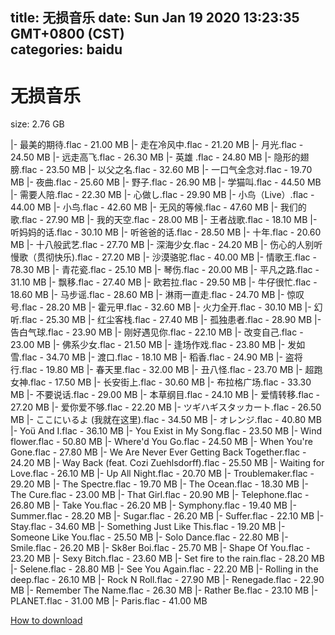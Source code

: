
title: 无损音乐
date: Sun Jan 19 2020 13:23:35 GMT+0800 (CST)    
categories: baidu
---

# 无损音乐
size: 2.76 GB
 
 
|- 最美的期待.flac - 21.00 MB
|- 走在冷风中.flac - 21.20 MB
|- 月光.flac - 24.50 MB
|- 远走高飞.flac - 26.30 MB
|- 英雄 .flac - 24.80 MB
|- 隐形的翅膀.flac - 23.50 MB
|- 以父之名.flac - 32.60 MB
|- 一口气全念对.flac - 19.70 MB
|- 夜曲.flac - 25.60 MB
|- 野子.flac - 26.90 MB
|- 学猫叫.flac - 44.50 MB
|- 需要人陪.flac - 22.30 MB
|- 心做し.flac - 29.90 MB
|- 小鸟（Live）.flac - 44.00 MB
|- 小鸟.flac - 42.60 MB
|- 无风的等候.flac - 47.60 MB
|- 我们的歌.flac - 27.90 MB
|- 我的天空.flac - 28.00 MB
|- 王者战歌.flac - 18.10 MB
|- 听妈妈的话.flac - 30.10 MB
|- 听爸爸的话.flac - 28.50 MB
|- 十年.flac - 20.60 MB
|- 十八般武艺.flac - 27.70 MB
|- 深海少女.flac - 24.20 MB
|- 伤心的人别听慢歌（贯彻快乐).flac - 27.20 MB
|- 沙漠骆驼.flac - 40.00 MB
|- 情歌王.flac - 78.30 MB
|- 青花瓷.flac - 25.10 MB
|- 琴伤.flac - 20.00 MB
|- 平凡之路.flac - 31.10 MB
|- 飘移.flac - 27.40 MB
|- 欧若拉.flac - 29.50 MB
|- 牛仔很忙.flac - 18.60 MB
|- 马步谣.flac - 28.60 MB
|- 淋雨一直走.flac - 24.70 MB
|- 惊叹号.flac - 28.20 MB
|- 霍元甲.flac - 32.60 MB
|- 火力全开.flac - 30.10 MB
|- 幻听.flac - 25.30 MB
|- 红尘客栈.flac - 27.40 MB
|- 孤独患者.flac - 28.90 MB
|- 告白气球.flac - 23.90 MB
|- 刚好遇见你.flac - 22.10 MB
|- 改变自己.flac - 23.00 MB
|- 佛系少女.flac - 21.50 MB
|- 逢场作戏.flac - 23.80 MB
|- 发如雪.flac - 34.70 MB
|- 渡口.flac - 18.10 MB
|- 稻香.flac - 24.90 MB
|- 盗将行.flac - 19.80 MB
|- 春天里.flac - 32.00 MB
|- 丑八怪.flac - 23.70 MB
|- 超跑女神.flac - 17.50 MB
|- 长安街上.flac - 30.60 MB
|- 布拉格广场.flac - 33.30 MB
|- 不要说话.flac - 29.00 MB
|- 本草纲目.flac - 24.10 MB
|- 爱情转移.flac - 27.20 MB
|- 爱你爱不够.flac - 22.20 MB
|- ツギハギスタッカート.flac - 26.50 MB
|- ここにいるよ (我就在这里).flac - 34.50 MB
|- オレンジ.flac - 40.80 MB
|- Yoü And I.flac - 36.10 MB
|- You Exist in My Song.flac - 23.50 MB
|- Wind flower.flac - 50.80 MB
|- Where'd You Go.flac - 24.50 MB
|- When You're Gone.flac - 27.80 MB
|- We Are Never Ever Getting Back Together.flac - 24.20 MB
|- Way Back (feat. Cozi Zuehlsdorff).flac - 25.50 MB
|- Waiting for Love.flac - 26.10 MB
|- Up All Night.flac - 20.70 MB
|- Troublemaker.flac - 29.20 MB
|- The Spectre.flac - 19.70 MB
|- The Ocean.flac - 18.30 MB
|- The Cure.flac - 23.00 MB
|- That Girl.flac - 20.90 MB
|- Telephone.flac - 26.80 MB
|- Take You.flac - 26.20 MB
|- Symphony.flac - 19.40 MB
|- Summer.flac - 28.20 MB
|- Sugar.flac - 26.20 MB
|- Suffer.flac - 22.10 MB
|- Stay.flac - 34.60 MB
|- Something Just Like This.flac - 19.20 MB
|- Someone Like You.flac - 25.50 MB
|- Solo Dance.flac - 22.80 MB
|- Smile.flac - 26.20 MB
|- Sk8er Boi.flac - 25.70 MB
|- Shape Of You.flac - 23.20 MB
|- Sexy Bitch.flac - 23.60 MB
|- Set fire to the rain.flac - 28.20 MB
|- Selene.flac - 28.80 MB
|- See You Again.flac - 22.20 MB
|- Rolling in the deep.flac - 26.10 MB
|- Rock N Roll.flac - 27.90 MB
|- Renegade.flac - 22.90 MB
|- Remember The Name.flac - 26.30 MB
|- Rather Be.flac - 23.10 MB
|- PLANET.flac - 31.00 MB
|- Paris.flac - 41.00 MB

[How to download](https://bpcam.bemobtrk.com/go/2ceec3aa-1ca2-46d6-b9ff-aaa5c184517c?jno=52)